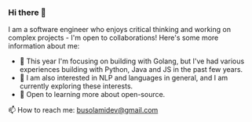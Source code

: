 ### Hi there 👋
<!--
**Olubusolami-R/Olubusolami-R** is a ✨ _special_ ✨ repository because its `README.md` (this file) appears on your GitHub profile.

Here are some ideas to get you started:

- 🔭 I’m currently working on ...
- 🌱 I’m currently learning ...
- 👯 I’m looking to collaborate on ...
- 🤔 I’m looking for help with ...
- 💬 Ask me about ...
- 📫 How to reach me: ...
- 😄 Pronouns: ...
- ⚡ Fun fact: ...
-->

I am a software engineer who enjoys critical thinking and working on complex projects - I'm open to collaborations! Here's some more information about me:
 
- 🌱 This year I'm focusing on building with Golang, but I've had various experiences building with Python, Java and JS in the past few years.
- 🌱 I am also interested in NLP and languages in general, and I am currently exploring these interests.
- 🌱 Open to learning more about open-source.

📫 How to reach me: busolamidev@gmail.com
